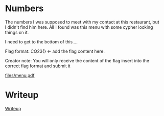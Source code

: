 # Numbers

The numbers
I was supposed to meet with my contact at this restaurant, but I didn't find him here. All I found was this menu with some cypher looking things on it.

I need to get to the bottom of this....

Flag format:
CQ23{} <- add the flag content here.

Creator note:
You will only receive the content of the flag insert into the correct flag format and submit it

[files/menu.pdf](files/menu.pdf)

# Writeup

[Writeup](WRITEUP.md)
